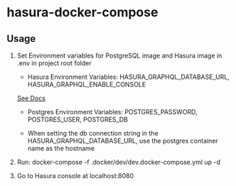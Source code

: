 # hasura-docker-compose

## Usage

1. Set Environment variables for PostgreSQL image and Hasura image in .env in project root folder
    * Hasura Environment Variables: HASURA_GRAPHQL_DATABASE_URL, HASURA_GRAPHQL_ENABLE_CONSOLE

    <a href="https://docs.hasura.io/1.0/graphql/manual/deployment/docker/index.html" target="_blank">See Docs</a>

    * Postgres Environment Variables: POSTGRES_PASSWORD, POSTGRES_USER, POSTGRES_DB

    * When setting the db connection string in the HASURA_GRAPHQL_DATABASE_URL, use the postgres container name as the hostname

2. Run: docker-compose -f .docker/dev/dev.docker-compose.yml up -d
3. Go to Hasura console at localhost:8080
